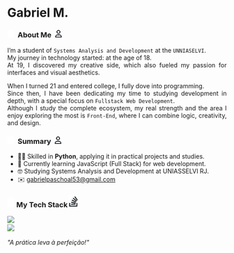 <!--
    Dear user using my README as a base
    to create your own, I’m happy to authorize its use 
    and I’m glad you liked it! I just kindly ask for one thing:

    Please, leave a star on my README it would truly make my day :)
    GitHub: https://github.com/qxcyll
-->
<h1>Gabriel M.</h1>

 <h3>
  <img src="./assets/icons/user-white.svg" width=15>
  About Me 
  <img src="./assets/icons/user-black.svg" width=15>
 </h3>

<div align="justify">

I’m a student of `Systems Analysis and Development` at the `UNNIASELVI`.  
My journey in technology started: at the age of 18.</br>
At 19, I discovered my creative side, which also fueled my passion for interfaces and visual aesthetics.

When I turned 21 and entered college, I fully dove into programming.  
Since then, I have been dedicating my time to studying development in depth, with a special focus on `Fullstack Web Development`.  
Although I study the complete ecosystem, my real strength and the area I enjoy exploring the most is `Front-End`, where I can combine logic, creativity, and design.

<!-- A Little More About Me -->
 <h3>
  <img src="./assets/icons/user-white.svg" width=15>
  Summary 
  <img src="./assets/icons/user-black.svg" width=15>
 </h3>
 
  - 👨‍💻 Skilled in **Python**, applying it in practical projects and studies.
  - 🌱 Currently learning JavaScript (Full Stack) for web development.
  - 🤓 Studying Systems Analysis and Development at UNIASSELVI RJ.
  - ✉️ gabrielpaschoal53@gmail.com
	
<!-- My Tech Stack -->
<h3>
 <img src="./assets/icons/stack-white.svg" width=17>
 My Tech Stack
 <img src="./assets/icons/stack-black.svg" width=20>
</h3>
  
  <a href="https://skillicons.dev">
    <img src="https://skillicons.dev/icons?i=java,js,py,html,css" /><br>
	<img src="https://skillicons.dev/icons?i=supabase,github,vercel,notion,md" /><br>
  </a>
</p>

*"A prática leva à perfeição!"*

<!--

<div>
	<a href="https://JVLsx.github.io">
		<img height="100" src="https://github.com/Qxcyll.png" alt="My avatar">
		<h1>Gabriel M.</h1>
	</a>
</div>

-->
